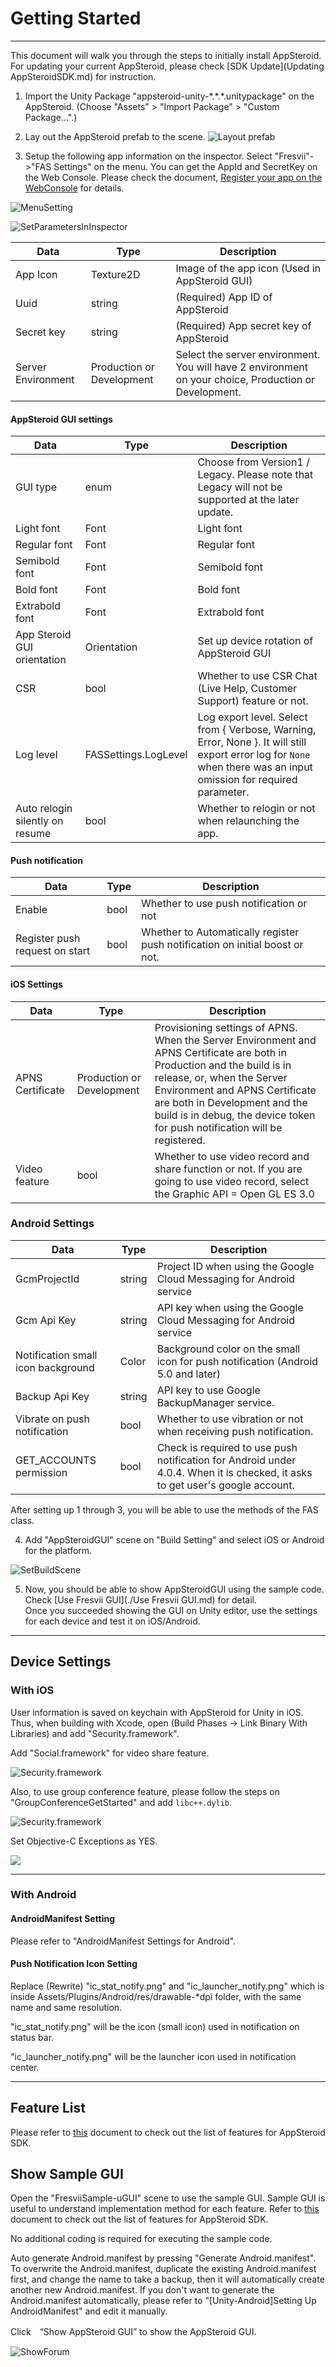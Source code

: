 # Getting Started

----------

This document will walk you through the steps to initially install AppSteroid. For updating your current AppSteroid, please check [SDK Update](Updating AppSteroidSDK.md) for instruction.

1.  Import the Unity Package "appsteroid-unity-\*.\*.\*.unitypackage" on the AppSteroid. (Choose "Assets" > "Import Package" > "Custom Package...".)

2.  Lay out the AppSteroid prefab to the scene.
![Layout prefab](./Images/InstallPrefab.png)

3.  Setup the following app information on the inspector. Select "Fresvii"->"FAS Settings" on the menu.
You can get the AppId and SecretKey on the Web Console. Please check the document, [Register your app on the WebConsole](AppRegistrationOnWebConsole.md) for details.

![MenuSetting](./Images/MainSetting.png)

![SetParametersInInspector](./Images/SetParametersInInspector.png)

|Data|Type|Description|
|-------|------|-----|
|App Icon|Texture2D|Image of the app icon (Used in AppSteroid GUI) |
|Uuid|string|(Required) App ID of AppSteroid |
|Secret key|string|(Required) App secret key of AppSteroid |
|Server Environment| Production or Development | Select the server environment. You will have 2 environment on your choice, Production or Development.|

#### AppSteroid GUI settings
|Data|Type|Description|
|-------|------|-----|
|GUI type|enum|Choose from Version1 / Legacy. Please note that Legacy will not be supported at the later update.|
|Light font|Font|Light font|
|Regular font|Font|Regular font|
|Semibold font|Font|Semibold font|
|Bold font|Font|Bold font|
|Extrabold font|Font|Extrabold font|
|App Steroid GUI orientation|Orientation|Set up device rotation of AppSteroid GUI |
|CSR|bool|Whether to use CSR Chat (Live Help, Customer Support) feature or not. |
|Log level|FASSettings.LogLevel|Log export level. Select from { Verbose, Warning, Error, None }. It will still export error log for `None` when there was an input omission for required parameter. |
|Auto relogin silently on resume|bool|Whether to relogin or not when relaunching the app.|

#### Push notification
|Data|Type|Description|
|-------|------|-----|
|Enable|bool|Whether to use push notification or not |
|Register push request on start|bool|Whether to Automatically register push notification on initial boost or not. |

#### iOS Settings
|Data|Type|Description|
|-------|------|-----|
|APNS Certificate| Production or Development |Provisioning settings of APNS. When the Server Environment and APNS Certificate are both in Production and the build is in release, or, when the Server Environment and APNS Certificate are both in Development and the build is in debug, the device token for push notification will be registered.|
|Video feature|bool|Whether to use video record and share function or not. If you are going to use video record, select the Graphic API = Open GL ES 3.0 |

### Android Settings
|Data|Type|Description|
|-------|------|-----|
|GcmProjectId|string|Project ID when using the Google Cloud Messaging for Android service |
|Gcm Api Key|string|API key when using the Google Cloud Messaging for Android service |
|Notification small icon background|Color|Background color on the small icon for push notification (Android 5.0 and later)|
|Backup Api Key|string|API key to use Google BackupManager service. |
|Vibrate on push notification|bool|Whether to use vibration or not when receiving push notification.|
|GET_ACCOUNTS permission|bool|Check is required to use push notification for Android under 4.0.4. When it is checked, it asks to get user's google account. |

After setting up 1 through 3, you will be able to use the methods of the FAS class.

4. Add "AppSteroidGUI" scene on "Build Setting" and select iOS or Android for the platform.

![SetBuildScene](./Images/SetBuildScene.png)

5. Now, you should be able to show AppSteroidGUI using the sample code.  Check [Use Fresvii GUI](./Use Fresvii GUI.md) for detail.  
Once you succeeded showing the GUI on Unity editor, use the settings for each device and test it on iOS/Android.

----------

## Device Settings

### With iOS

User information is saved on keychain with AppSteroid for Unity in iOS.
Thus, when building with Xcode, open (Build Phases -> Link Binary With Libraries) and add "Security.framework".

Add "Social.framework" for video share feature.

![Security.framework](./Images/AddFrameworks.png)

Also, to use group conference feature, please follow the steps on "GroupConferenceGetStarted" and add `libc++.dylib`.

![Security.framework](./Images/libcpp.png)

Set Objective-C Exceptions as YES.

![](Images/BuildSetting-Objectvie-exception.png)

----------

### With Android

#### AndroidManifest Setting

Please refer to "AndroidManifest Settings for Android".

#### Push Notification Icon Setting

Replace (Rewrite) "ic_stat_notify.png" and "ic_launcher_notify.png" which is inside Assets/Plugins/Android/res/drawable-*dpi folder, with the same name and same resolution.

"ic_stat_notify.png" will be the icon (small icon) used in notification on status bar.

"ic_launcher_notify.png" will be the launcher icon used in notification center.


---

## Feature List

Please refer to [this](FeatureList.md) document to check out the list of features for AppSteroid SDK.

## Show Sample GUI

Open the "FresviiSample-uGUI" scene to use the sample GUI.
Sample GUI is useful to understand implementation method for each feature. Refer to [this](FeatureList.md) document to check out the list of features for AppSteroid SDK.

No additional coding is required for executing the sample code.


Auto generate Android.manifest by pressing "Generate Android.manifest". To overwrite the Android.manifest, duplicate the existing Android.manifest first, and change the name to take a backup, then it will automatically create another new Android.manifest. If you don't want to generate the Android.manifest automatically, please refer to "[Unity-Android]Setting Up AndroidManifest" and edit it manually.

Click　“Show AppSteroid GUI” to show the AppSteroid GUI.

![ShowForum](./Images/ShowForum.png)